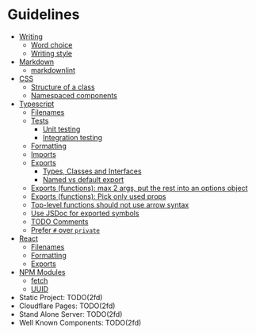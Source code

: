 # Guidelines

- [Writing](./writing.md)
  - [Word choice](./writing.md#word-choice)
  - [Writing style](./writing.md#writing-style)
- [Markdown](./markdown.md)
  - [markdownlint](https://github.com/markdownlint/markdownlint)
- [CSS](./css.md)
  - [Structure of a class](./css.md#structure-of-a-class)
  - [Namespaced components](./css.md#namespaced-components)
- [Typescript](./typescript.md)
  - [Filenames](./typescript.md#filenames)
  - [Tests](./typescript.md#tests)
    - [Unit testing](./typescript.md#unit-testing)
    - [Integration testing](./typescript.md#integration-testing)
  - [Formatting](./typescript.md#formatting)
  - [Imports](./typescript.md#imports)
  - [Exports](./typescript.md#exports)
    - [Types, Classes and Interfaces](./typescript.md#types-classes-and-interfaces)
    - [Named vs default export](./typescript.md#named-vs-default-export)
  - [Exports (functions): max 2 args, put the rest into an options object](./typescript.md#exports-functions-max-2-args-put-the-rest-into-an-options-object)
  - [Exports (functions): Pick only used props](./typescript.md#exports-functions-pick-only-used-props)
  - [Top-level functions should not use arrow syntax](./typescript.md#top-level-functions-should-not-use-arrow-syntax)
  - [Use JSDoc for exported symbols](./typescript.md#use-jsdoc-for-exported-symbols)
  - [TODO Comments](./typescript.md#todo-comments)
  - [Prefer `#` over `private`](./typescript.md#prefer--over-private)
- [React](./react.md)
  - [Filenames](./react.md#filenames)
  - [Formatting](./react.md#formatting)
  - [Exports](./react.md#exports)
- [NPM Modules](./npm.md)
  - [fetch](./npm.md#fetch)
  - [UUID](./npm.md#uuid)
- Static Project: TODO(2fd)
- Cloudflare Pages: TODO(2fd)
- Stand Alone Server: TODO(2fd)
- Well Known Components: TODO(2fd)
